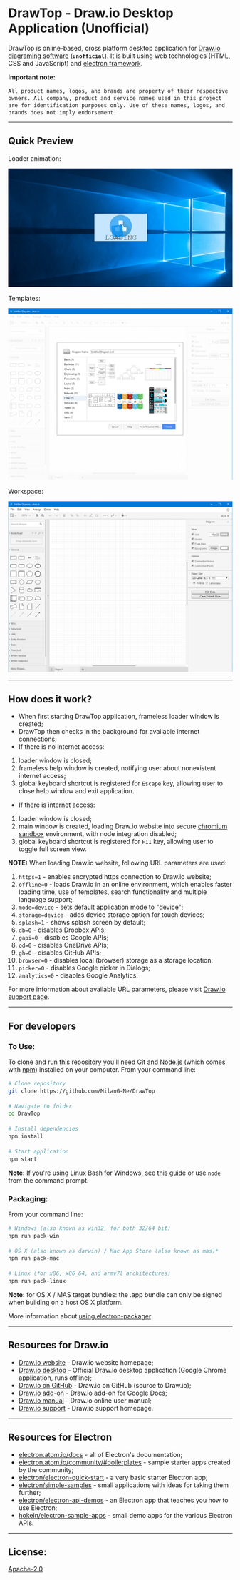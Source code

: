 # DrawTop - Draw.io Desktop Application (Unofficial)

DrawTop is online-based, cross platform desktop application for [Draw.io diagraming software](https://www.draw.io) (**`unofficial`**). It is built using web technologies (HTML, CSS and JavaScript) and [electron framework](https://electron.atom.io/).


**Important note:**
```
All product names, logos, and brands are property of their respective owners. All company, product and service names used in this project are for identification purposes only. Use of these names, logos, and brands does not imply endorsement.
```

----------

## Quick Preview

Loader animation:

![DrawTop loader](screenshots/DrawTop-loader.png)

Templates:

![DrawTop templates](screenshots/DrawTop-templates.png)


Workspace:

![DrawTop workspace](screenshots/DrawTop-new-file.png)

----------

## How does it work?

- When first starting DrawTop application, frameless loader window is created;
- DrawTop then checks in the background for available internet connections;
- If there is no internet access:
1. loader window is closed;
2. frameless help window is created, notifying user about nonexistent internet access;
3. global keyboard shortcut is registered for `Escape` key, allowing user to close help window and exit application.
-  If there is internet access:
1. loader window is closed;
2. main window is created, loading Draw.io website into secure [chromium sandbox](https://chromium.googlesource.com/chromium/src/+/master/docs/design/sandbox.md) environment, with node integration disabled;
3. global keyboard shortcut is registered for `F11` key, allowing user to toggle full screen view.

**NOTE:** When loading Draw.io website, following URL parameters are used:

1. `https=1` - enables encrypted https connection to Draw.io website;
2. `offline=0` - loads Draw.io in an online environment, which enables faster loading time, use of templates, search functionality and multiple language support;
3. `mode=device` - sets default application mode to "device";
4. `storage=device` - adds device storage option for touch devices;
5. `splash=1` - shows splash screen by default;
6. `db=0` - disables Dropbox APIs;
7. `gapi=0` - disables Google APIs;
8. `od=0` - disables OneDrive APIs;
9. `gh=0` - disables GitHub APIs;
10. `browser=0` - disables local (browser) storage as a storage location;
11. `picker=0` - disables Google picker in Dialogs;
12. `analytics=0` - disables Google Analytics.

For more information about available URL parameters, please visit [Draw.io support page](https://desk.draw.io/support/solutions/articles/16000042546-what-url-parameters-are-supported-).

----------

## For developers

### To Use:

To clone and run this repository you'll need [Git](https://git-scm.com) and [Node.js](https://nodejs.org/en/download/) (which comes with [npm](http://npmjs.com)) installed on your computer. From your command line:

```sh
# Clone repository
git clone https://github.com/MilanG-Ne/DrawTop

# Navigate to folder
cd DrawTop

# Install dependencies
npm install

# Start application
npm start
```

**Note:** If you're using Linux Bash for Windows, [see this guide](https://www.howtogeek.com/261575/how-to-run-graphical-linux-desktop-applications-from-windows-10s-bash-shell/) or use `node` from the command prompt.

### Packaging:

From your command line:

```sh
# Windows (also known as win32, for both 32/64 bit)
npm run pack-win

# OS X (also known as darwin) / Mac App Store (also known as mas)*
npm run pack-mac

# Linux (for x86, x86_64, and armv7l architectures)
npm run pack-linux
```

**Note:** for OS X / MAS target bundles: the .app bundle can only be signed when building on a host OS X platform.

More information about [using electron-packager](https://github.com/electron-userland/electron-packager).

----------

## Resources for Draw.io

- [Draw.io website](https://www.draw.io) - Draw.io website homepage;
- [Draw.io desktop](https://chrome.google.com/webstore/detail/drawio-desktop/pebppomjfocnoigkeepgbmcifnnlndla?hl=en-GB) - Official Draw.io desktop application (Google Chrome application, runs offline);
- [Draw.io on GitHub](https://github.com/jgraph/drawio) - Draw.io on GitHub (source to Draw.io);
- [Draw.io add-on](https://support.draw.io/display/DAFGD) - Draw.io add-on for Google Docs;
- [Draw.io manual](https://support.draw.io/display/DO/Draw.io+Online+User+Manual) - Draw.io online user manual;
- [Draw.io support](https://support.draw.io/display/SUP/draw.io+Support+Home) - Draw.io support homepage.

----------

## Resources for Electron

- [electron.atom.io/docs](http://electron.atom.io/docs) - all of Electron's documentation;
- [electron.atom.io/community/#boilerplates](http://electron.atom.io/community/#boilerplates) - sample starter apps created by the community;
- [electron/electron-quick-start](https://github.com/electron/electron-quick-start) - a very basic starter Electron app;
- [electron/simple-samples](https://github.com/electron/simple-samples) - small applications with ideas for taking them further;
- [electron/electron-api-demos](https://github.com/electron/electron-api-demos) - an Electron app that teaches you how to use Electron;
- [hokein/electron-sample-apps](https://github.com/hokein/electron-sample-apps) - small demo apps for the various Electron APIs.

----------

## License:

[Apache-2.0](LICENSE.md)
